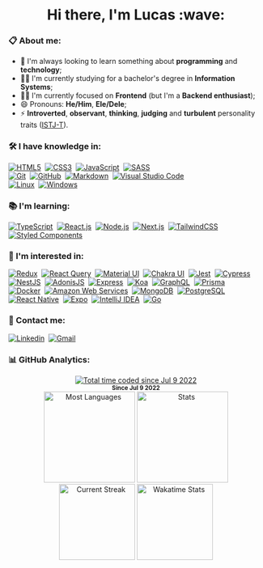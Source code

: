 <h1 align="center">Hi there, I'm Lucas&nbsp;:wave:</h1>

### :clipboard:&nbsp;About me:

- :seedling:&nbsp;I'm always looking to learn something about **programming** and **technology**;
- :man_student:&nbsp;I'm currently studying for a bachelor's degree in **Information Systems**;
- :man_technologist:&nbsp;I'm currently focused on **Frontend** (but I'm a **Backend enthusiast**); 
- :smile:&nbsp;Pronouns: **He/Him**, **Ele/Dele**;
- :zap:&nbsp;**Introverted**, **observant**, **thinking**, **judging** and **turbulent** personality traits ([ISTJ-T](https://www.16personalities.com/istj-personality)).

### :hammer_and_wrench:&nbsp;I have knowledge in:

[![HTML5](https://img.shields.io/badge/-HTML5-111?style=flat&logo=html5 "HTML5")](https://developer.mozilla.org/en-US/docs/Web/HTML)&nbsp;
[![CSS3](https://img.shields.io/badge/-CSS3-111?style=flat&logo=css3&logoColor=2965f1 "CSS3")](https://developer.mozilla.org/en-US/docs/Web/CSS)&nbsp;
[![JavaScript](https://img.shields.io/badge/-JavaScript-111?style=flat&logo=javascript "JavaScript")](https://developer.mozilla.org/en-US/docs/Web/JavaScript)&nbsp;
[![SASS](https://img.shields.io/badge/-SASS-111?style=flat&logo=sass "SASS")](https://sass-lang.com/)&nbsp; <br/>
[![Git](https://img.shields.io/badge/-Git-111?style=flat&logo=git "Git")](https://git-scm.com/)&nbsp;
[![GitHub](https://img.shields.io/badge/-GitHub-111?style=flat&logo=github "GitHub")](https://github.com/)&nbsp;
[![Markdown](https://img.shields.io/badge/-Markdown-111?style=flat&logo=markdown "Markdown")](https://www.markdownguide.org/)&nbsp; 
[![Visual Studio Code](https://img.shields.io/badge/-VS%20Code-111?style=flat&logo=visual-studio-code&logoColor=007ACC "VS Code")](https://code.visualstudio.com/)&nbsp; <br/>
[![Linux](https://img.shields.io/badge/-Linux-111?style=flat&logo=linux "Linux")](https://www.linux.org/)&nbsp; 
[![Windows](https://img.shields.io/badge/-Windows-111?style=flat&logo=windows&logoColor=0078D6 "Windows")](https://www.microsoft.com/en-us/windows)&nbsp; <br/>

### :books:&nbsp;I'm learning:

[![TypeScript](https://img.shields.io/badge/-TypeScript-111?style=flat&logo=typescript "TypeScript")](https://www.typescriptlang.org/)&nbsp;
[![React.js](https://img.shields.io/badge/-React.js-111?style=flat&logo=react "React.js")](https://reactjs.org/)&nbsp;
[![Node.js](https://img.shields.io/badge/-Node.js-111?style=flat&logo=node.js "Node.js")](https://nodejs.org/en/)&nbsp; 
[![Next.js](https://img.shields.io/badge/-Next.js-111?style=flat&logo=next.js "Next.js")](https://nextjs.org/)&nbsp;
[![TailwindCSS](https://img.shields.io/badge/-Tailwind%20CSS-111?style=flat&logo=tailwindcss "Tailwind CSS")](https://tailwindcss.com/)&nbsp; 
[![Styled Components](https://img.shields.io/badge/-Styled--Components-111?style=flat&logo=styled-components&logoColor=fff "Styled-Components")](https://styled-components.com/)&nbsp;<br/>

### :telescope:&nbsp;I'm interested in:

[![Redux](https://img.shields.io/badge/-Redux-111?style=flat&logo=redux&logoColor=764ABC "Redux")](https://redux.js.org/)&nbsp;
[![React Query](https://img.shields.io/badge/-React%20Query-111?style=flat&logo=react%20query "React Query")](https://react-query-v3.tanstack.com/)&nbsp;
[![Material UI](https://img.shields.io/badge/-Material%20UI-111?style=flat&logo=mui "Material UI")](https://mui.com/)&nbsp;
[![Chakra UI](https://img.shields.io/badge/-Chakra%20UI-111?style=flat&logo=Chakra%20UI "Chakra UI")](https://chakra-ui.com/)&nbsp;
[![Jest](https://img.shields.io/badge/-Jest-111?style=flat&logo=jest&logoColor=C21325 "Jest")](https://jestjs.io/)&nbsp;
[![Cypress](https://img.shields.io/badge/-Cypress-111?style=flat&logo=cypress "Cypress")](https://www.cypress.io/)&nbsp; <br/>
[![NestJS](https://img.shields.io/badge/-Nest%20JS-111?style=flat&logo=nestjs&logoColor=E0234E "NestJS")](https://nestjs.com/)&nbsp;
[![AdonisJS](https://img.shields.io/badge/-AdonisJS-111?style=flat&logo=adonisjs "AdonisJS")](https://adonisjs.com/)&nbsp;
[![Express](https://img.shields.io/badge/-Express-111?style=flat&logo=express "Express")](https://expressjs.com/)&nbsp;
[![Koa](https://img.shields.io/badge/-Koa-111?style=flat&logo=koa "Koa")](https://koajs.com/)&nbsp;
[![GraphQL](https://img.shields.io/badge/-GraphQL-111?style=flat&logo=graphql&logoColor=E10098 "GraphQL")](https://graphql.org/)&nbsp;
[![Prisma](https://img.shields.io/badge/-Prisma-111?style=flat&logo=prisma&logoColor=16A394 "Prisma")](https://www.prisma.io/)&nbsp; <br/>
[![Docker](https://img.shields.io/badge/-Docker-111?style=flat&logo=docker "Docker")](https://www.docker.com/)&nbsp;
[![Amazon Web Services](https://img.shields.io/badge/-AWS-111?style=flat&logo=amazon%20aws&logoColor=FF9900 "AWS")](https://aws.amazon.com/)&nbsp;
[![MongoDB](https://img.shields.io/badge/-MongoDB-111?style=flat&logo=mongodb "MongoDB")](https://www.mongodb.com/)&nbsp;
[![PostgreSQL](https://img.shields.io/badge/-PostgreSQL-111?style=flat&logo=postgresql "PostgreSQL")](https://www.postgresql.org/)&nbsp; <br/>
[![React Native](https://img.shields.io/badge/-React%20Native-111?style=flat&logo=react&logoColor=fff "React Native")](https://reactnative.dev/)&nbsp;
[![Expo](https://img.shields.io/badge/-Expo-111?style=flat&logo=expo "Expo")](https://expo.dev/)&nbsp;
[![IntelliJ IDEA](https://img.shields.io/badge/-IntelliJ%20IDEA-111?style=flat&logo=IntelliJ%20IDEA "IntelliJ")](https://www.jetbrains.com/idea/)&nbsp;
[![Go](https://img.shields.io/badge/-Go-111?style=flat&logo=go "Go")](https://go.dev/)&nbsp; <br/>

### :handshake:&nbsp;Contact me:

[![Linkedin](https://img.shields.io/badge/-Lucas%20Morais-0A66C2?style=flat&logo=linkedin&logoColor=fff "Linkedin")](https://www.linkedin.com/in/lucas-morais-santos/)&nbsp;
[![Gmail](https://img.shields.io/badge/-lucas14.morais@gmail.com-EA4335?style=flat&logo=gmail&logoColor=fff "Gmail")](mailto:lucas14.morais@gmail.com)&nbsp; <br/>

### :bar_chart:&nbsp;GitHub Analytics:
<div align="center">
  <div align="center"> 
    <a href="https://wakatime.com/@LucasMorais1998" target="_blank">
      <img src="https://wakatime.com/badge/user/156024ed-a04f-4c9c-ad43-0483b7edb8f9.svg?style=flat" alt="Total time coded since Jul 9 2022" />
    </a> <br/>
    <sup><strong>Since Jul 9 2022</strong></sup>
  </div>
  
  <img height="180em" src="https://github-readme-stats.vercel.app/api/top-langs/?username=LucasMorais1998&theme=chartreuse-dark&title_color=fff&text_color=fff&layout=compact&langs_count=7&hide_border=true" alt="Most Languages" />
  
  <img height="180em" src="https://github-readme-stats.vercel.app/api?username=LucasMorais1998&&show_icons=true&theme=chartreuse-dark&title_color=fff&text_color=fff&hide_border=true&count_private=true" alt="Stats" />
  
  <img height="150em" src="http://github-readme-streak-stats.herokuapp.com?user=LucasMorais1998&theme=chartreuse-dark&hide_border=true&stroke=FFFFFF&ring=FFFFFF&fire=36BCF7&currStreakNum=F7F7F7&sideNums=F7F7F7&currStreakLabel=36BCF7&sideLabels=36BCF7&dates=FFFFFF)](https://git.io/streak-stats" alt="Current Streak" />
  
  <a href="https://wakatime.com/@LucasMorais1998" target="_blank">
     <img height="150em" src="https://github-readme-stats.vercel.app/api/wakatime?username=LucasMorais1998&langs_count=8&theme=chartreuse-dark&title_color=fff&text_color=fff&hide_border=true&layout=compact&v=2" alt="Wakatime Stats" />
  </a>
</div>
